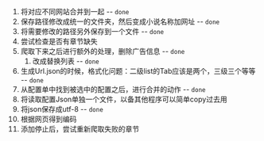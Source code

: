 1. 将对应不同网站合并到一起 -- `done`
3. 保存路径修改成统一的文件夹，然后变成小说名称加网址 -- `done`
4. 将需要修改的路径另外保存到一个文件 -- `done`
5. 尝试检查是否有章节缺失
6. 爬取下来之后进行额外的处理，删除广告信息 -- `done`
   1. 改成替换列表 -- `done`
7. 生成Url.json的时候，格式化问题：二级list的Tab应该是两个，三级三个等等 -- `done`
8. 从配置单中找到被选中的配置之后，进行合并的动作 -- `done`
10. 将读取配置Json单独一个文件，以备其他程序可以简单copy过去用
   1. 将json保存成utf-8 -- `done`
11. 根据网页得到编码
12. 添加停止后，尝试重新爬取失败的章节

